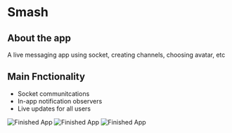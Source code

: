 # Smash

## About the app

A live messaging app using socket, creating channels, choosing avatar, etc

## Main Fnctionality

- Socket communitcations
- In-app notification observers
- Live updates for all users

![Finished App](https://github.com/arsalansasa/images/blob/main/smash_demo1.png)
![Finished App](https://github.com/arsalansasa/images/blob/main/smash_demo2.png)
![Finished App](https://github.com/arsalansasa/images/blob/main/smash_demo3.png)